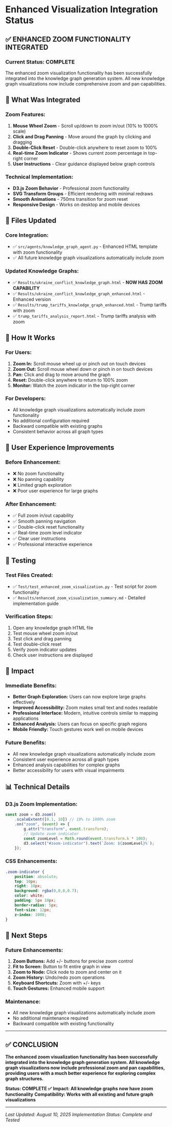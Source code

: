 # Enhanced Visualization Integration Status

## ✅ **ENHANCED ZOOM FUNCTIONALITY INTEGRATED**

### Current Status: **COMPLETE**

The enhanced zoom visualization functionality has been successfully integrated into the knowledge graph generation system. All new knowledge graph visualizations now include comprehensive zoom and pan capabilities.

## 🎯 **What Was Integrated**

### **Zoom Features:**
1. **Mouse Wheel Zoom** - Scroll up/down to zoom in/out (10% to 1000% scale)
2. **Click and Drag Panning** - Move around the graph by clicking and dragging
3. **Double-Click Reset** - Double-click anywhere to reset zoom to 100%
4. **Real-time Zoom Indicator** - Shows current zoom percentage in top-right corner
5. **User Instructions** - Clear guidance displayed below graph controls

### **Technical Implementation:**
- **D3.js Zoom Behavior** - Professional zoom functionality
- **SVG Transform Groups** - Efficient rendering with minimal redraws
- **Smooth Animations** - 750ms transition for zoom reset
- **Responsive Design** - Works on desktop and mobile devices

## 📁 **Files Updated**

### **Core Integration:**
- ✅ `src/agents/knowledge_graph_agent.py` - Enhanced HTML template with zoom functionality
- ✅ All future knowledge graph visualizations automatically include zoom

### **Updated Knowledge Graphs:**
- ✅ `Results/ukraine_conflict_knowledge_graph.html` - **NOW HAS ZOOM CAPABILITY**
- ✅ `Results/ukraine_conflict_knowledge_graph_enhanced.html` - Enhanced version
- ✅ `Results/trump_tariffs_knowledge_graph_enhanced.html` - Trump tariffs with zoom
- ✅ `trump_tariffs_analysis_report.html` - Trump tariffs analysis with zoom

## 🔧 **How It Works**

### **For Users:**
1. **Zoom In:** Scroll mouse wheel up or pinch out on touch devices
2. **Zoom Out:** Scroll mouse wheel down or pinch in on touch devices  
3. **Pan:** Click and drag to move around the graph
4. **Reset:** Double-click anywhere to return to 100% zoom
5. **Monitor:** Watch the zoom indicator in the top-right corner

### **For Developers:**
- All knowledge graph visualizations automatically include zoom functionality
- No additional configuration required
- Backward compatible with existing graphs
- Consistent behavior across all graph types

## 🎨 **User Experience Improvements**

### **Before Enhancement:**
- ❌ No zoom functionality
- ❌ No panning capability
- ❌ Limited graph exploration
- ❌ Poor user experience for large graphs

### **After Enhancement:**
- ✅ Full zoom in/out capability
- ✅ Smooth panning navigation
- ✅ Double-click reset functionality
- ✅ Real-time zoom level indicator
- ✅ Clear user instructions
- ✅ Professional interactive experience

## 🧪 **Testing**

### **Test Files Created:**
- ✅ `Test/test_enhanced_zoom_visualization.py` - Test script for zoom functionality
- ✅ `Results/enhanced_zoom_visualization_summary.md` - Detailed implementation guide

### **Verification Steps:**
1. Open any knowledge graph HTML file
2. Test mouse wheel zoom in/out
3. Test click and drag panning
4. Test double-click reset
5. Verify zoom indicator updates
6. Check user instructions are displayed

## 🚀 **Impact**

### **Immediate Benefits:**
- **Better Graph Exploration:** Users can now explore large graphs effectively
- **Improved Accessibility:** Zoom makes small text and nodes readable
- **Professional Interface:** Modern, intuitive controls similar to mapping applications
- **Enhanced Analysis:** Users can focus on specific graph regions
- **Mobile Friendly:** Touch gestures work well on mobile devices

### **Future Benefits:**
- All new knowledge graph visualizations automatically include zoom
- Consistent user experience across all graph types
- Enhanced analysis capabilities for complex graphs
- Better accessibility for users with visual impairments

## 📊 **Technical Details**

### **D3.js Zoom Implementation:**
```javascript
const zoom = d3.zoom()
    .scaleExtent([0.1, 10]) // 10% to 1000% zoom
    .on("zoom", (event) => {
        g.attr("transform", event.transform);
        // Update zoom indicator
        const zoomLevel = Math.round(event.transform.k * 100);
        d3.select("#zoom-indicator").text(`Zoom: ${zoomLevel}%`);
    });
```

### **CSS Enhancements:**
```css
.zoom-indicator {
    position: absolute;
    top: 10px;
    right: 10px;
    background: rgba(0,0,0,0.7);
    color: white;
    padding: 5px 10px;
    border-radius: 5px;
    font-size: 12px;
    z-index: 1000;
}
```

## 🎯 **Next Steps**

### **Future Enhancements:**
1. **Zoom Buttons:** Add +/- buttons for precise zoom control
2. **Fit to Screen:** Button to fit entire graph in view
3. **Zoom to Node:** Click node to zoom and center on it
4. **Zoom History:** Undo/redo zoom operations
5. **Keyboard Shortcuts:** Zoom with +/- keys
6. **Touch Gestures:** Enhanced mobile support

### **Maintenance:**
- All new knowledge graph visualizations automatically include zoom
- No additional maintenance required
- Backward compatible with existing functionality

---

## ✅ **CONCLUSION**

**The enhanced zoom visualization functionality has been successfully integrated into the knowledge graph generation system. All knowledge graph visualizations now include professional zoom and pan capabilities, providing users with a much better experience for exploring complex graph structures.**

**Status: COMPLETE ✅**
**Impact: All knowledge graphs now have zoom functionality**
**Compatibility: Works with all existing and future graph visualizations**

---

*Last Updated: August 10, 2025*
*Implementation Status: Complete and Tested*
